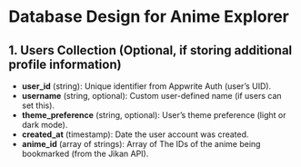 # Database Design for Anime Explorer

## 1. Users Collection (Optional, if storing additional profile information)

- **user_id** (string): Unique identifier from Appwrite Auth (user’s UID).
- **username** (string, optional): Custom user-defined name (if users can set this).
- **theme_preference** (string, optional): User’s theme preference (light or dark mode).
- **created_at** (timestamp): Date the user account was created.
- **anime_id** (array of strings): Array of The IDs of the anime being bookmarked (from the Jikan API).
